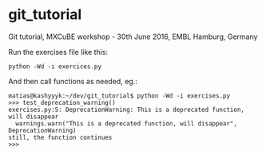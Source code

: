 # git_tutorial
Git tutorial, MXCuBE workshop - 30th June 2016, EMBL Hamburg, Germany

Run the exercises file like this:

```
python -Wd -i exercices.py
```

And then call functions as needed, eg.:

```
matias@kashyyyk:~/dev/git_tutorial$ python -Wd -i exercises.py 
>>> test_deprecation_warning()
exercises.py:5: DeprecationWarning: This is a deprecated function, will disappear
  warnings.warn("This is a deprecated function, will disappear", DeprecationWarning)
still, the function continues
>>> 
```
